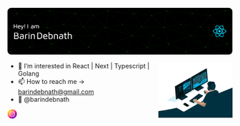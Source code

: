 ![Header](./github-header-image.png)

<img src="./developer.webp" align="right" width="33%" />
 
- 👀 I’m interested in React | Next | Typescript | Golang
- 📫 How to reach me -> barindebnath@gmail.com
- 👋 @barindebnath


<a href="www.linkedin.com/in/barin-d">
 <img align="left" src="./instagram.png" alt="icon | LinkedIn" width="21px"/>
</a>
